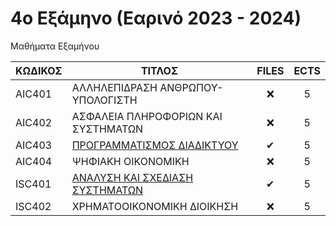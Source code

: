 # 4ο Εξάμηνο (Εαρινό 2023 - 2024)

Μαθήματα Εξαμήνου

| ΚΩΔΙΚΟΣ | ΤΙΤΛΟΣ                                                     | FILES | ECTS |
| ------- | ---------------------------------------------------------- | :---: | :--: |
| AIC401  | ΑΛΛΗΛΕΠΙΔΡΑΣΗ ΑΝΘΡΩΠΟΥ-ΥΠΟΛΟΓΙΣΤΗ                          |  ❌   |  5   |
| AIC402  | ΑΣΦΑΛΕΙΑ ΠΛΗΡΟΦΟΡΙΩΝ ΚΑΙ ΣΥΣΤΗΜΑΤΩΝ                        |  ❌   |  5   |
| AIC403  | [ΠΡΟΓΡΑΜΜΑΤΙΣΜΟΣ ΔΙΑΔΙΚΤΥΟΥ](/Semester4/Web%20Programming) |   ✔   |  5   |
| AIC404  | ΨΗΦΙΑΚΗ ΟΙΚΟΝΟΜΙΚΗ                                         |  ❌   |  5   |
| ISC401  | [ΑΝΑΛΥΣΗ ΚΑΙ ΣΧΕΔΙΑΣΗ ΣΥΣΤΗΜΑΤΩΝ](/Semester4/System%20Analysis%20and%20Design)                            |  ✔   |  5   |
| ISC402  | ΧΡΗΜΑΤΟΟΙΚΟΝΟΜΙΚΗ ΔΙΟΙΚΗΣΗ                                 |  ❌   |  5   |
